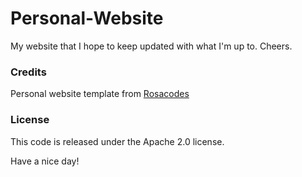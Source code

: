 # Personal-Website
My website that I hope to keep updated with what I'm up to. Cheers.

### Credits
Personal website template from [Rosacodes](https://www.instagram.com/rosacodes)

### License
This code is released under the Apache 2.0 license.

Have a nice day!
